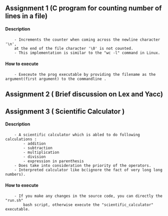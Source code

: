 ## Assignment 1 (C program for counting number of lines in a file)

#### Description 
		- Increments the counter when coming across the newline character '\n', 
		at the end of the file character '\0' is not counted.
		- This implementation is similar to the "wc -l" command in Linux.

#### How to execute
		- Execeute the prog executable by providing the filename as the argument(first argument) to the commandline .

## Assignment 2 ( Brief discussion on Lex and Yacc)

## Assignment 3 ( Scientific Calculator )

#### Description
		- A scientific calculator which is abled to do following calculations :
			- addition
			- subtraction
			- multiplication
			- division
			- expression in parenthesis
		- Does take into consideration the priority of the operators.
		- Interpreted calculator like bc(ignore the fact of very long long numbers).

#### How to execute
		- If you make any changes in the source code, you can directly the "run.sh" 
			bash script, otherwise execute the "scientific_calculator" executable.
		
